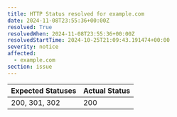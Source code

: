 ```yaml
---
title: HTTP Status resolved for example.com
date: 2024-11-08T23:55:36+00:00Z
resolved: True
resolvedWhen: 2024-11-08T23:55:36+00:00Z
resolvedStartTime: 2024-10-25T21:09:43.191474+00:00
severity: notice
affected:
  - example.com
section: issue
---
```


| Expected Statuses | Actual Status  |
|-------------------|----------------|
| 200, 301, 302 | 200 |
